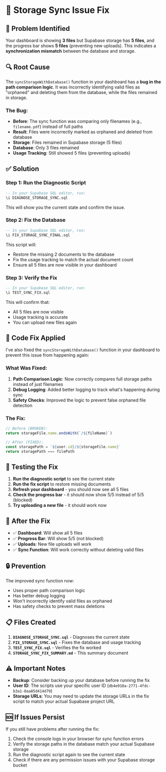 # 🔧 Storage Sync Issue Fix

## 🚨 **Problem Identified**

Your dashboard is showing **3 files** but Supabase storage has **5 files**, and the progress bar shows **5 files** (preventing new uploads). This indicates a **synchronization mismatch** between the database and storage.

## 🔍 **Root Cause**

The `syncStorageWithDatabase()` function in your dashboard has a **bug in the path comparison logic**. It was incorrectly identifying valid files as "orphaned" and deleting them from the database, while the files remained in storage.

### **The Bug:**
- **Before**: The sync function was comparing only filenames (e.g., `filename.pdf`) instead of full paths
- **Result**: Files were incorrectly marked as orphaned and deleted from database
- **Storage**: Files remained in Supabase storage (5 files)
- **Database**: Only 3 files remained
- **Usage Tracking**: Still showed 5 files (preventing uploads)

## ✅ **Solution**

### **Step 1: Run the Diagnostic Script**
```sql
-- In your Supabase SQL editor, run:
\i DIAGNOSE_STORAGE_SYNC.sql
```

This will show you the current state and confirm the issue.

### **Step 2: Fix the Database**
```sql
-- In your Supabase SQL editor, run:
\i FIX_STORAGE_SYNC_FINAL.sql
```

This script will:
- Restore the missing 2 documents to the database
- Fix the usage tracking to match the actual document count
- Ensure all 5 files are now visible in your dashboard

### **Step 3: Verify the Fix**
```sql
-- In your Supabase SQL editor, run:
\i TEST_SYNC_FIX.sql
```

This will confirm that:
- All 5 files are now visible
- Usage tracking is accurate
- You can upload new files again

## 🔧 **Code Fix Applied**

I've also fixed the `syncStorageWithDatabase()` function in your dashboard to prevent this issue from happening again:

### **What Was Fixed:**
1. **Path Comparison Logic**: Now correctly compares full storage paths instead of just filenames
2. **Debug Logging**: Added better logging to track what's happening during sync
3. **Safety Checks**: Improved the logic to prevent false orphaned file detection

### **The Fix:**
```typescript
// Before (BROKEN):
return storageFile.name.endsWith(`/${fileName}`)

// After (FIXED):
const storagePath = `${user.id}/${storageFile.name}`
return storagePath === filePath
```

## 🧪 **Testing the Fix**

1. **Run the diagnostic script** to see the current state
2. **Run the fix script** to restore missing documents
3. **Refresh your dashboard** - you should now see all 5 files
4. **Check the progress bar** - it should now show 5/5 instead of 5/5 (blocked)
5. **Try uploading a new file** - it should work now

## 🚀 **After the Fix**

- ✅ **Dashboard**: Will show all 5 files
- ✅ **Progress Bar**: Will show 5/5 (not blocked)
- ✅ **Uploads**: New file uploads will work
- ✅ **Sync Function**: Will work correctly without deleting valid files

## 🔒 **Prevention**

The improved sync function now:
- Uses proper path comparison logic
- Has better debug logging
- Won't incorrectly identify valid files as orphaned
- Has safety checks to prevent mass deletions

## 📋 **Files Created**

1. **`DIAGNOSE_STORAGE_SYNC.sql`** - Diagnoses the current state
2. **`FIX_STORAGE_SYNC.sql`** - Fixes the database and usage tracking
3. **`TEST_SYNC_FIX.sql`** - Verifies the fix worked
4. **`STORAGE_SYNC_FIX_SUMMARY.md`** - This summary document

## ⚠️ **Important Notes**

- **Backup**: Consider backing up your database before running the fix
- **User ID**: The scripts use your specific user ID (`db4e910a-2771-4fdc-b3a1-0aa85d414d79`)
- **Storage URLs**: You may need to update the storage URLs in the fix script to match your actual Supabase project URL

## 🆘 **If Issues Persist**

If you still have problems after running the fix:
1. Check the console logs in your browser for sync function errors
2. Verify the storage paths in the database match your actual Supabase storage
3. Run the diagnostic script again to see the current state
4. Check if there are any permission issues with your Supabase storage bucket
